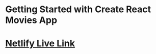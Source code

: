 # Getting Started with Create React Movies App


# [Netlify Live Link](https://deft-manatee-28d51b.netlify.app/)


